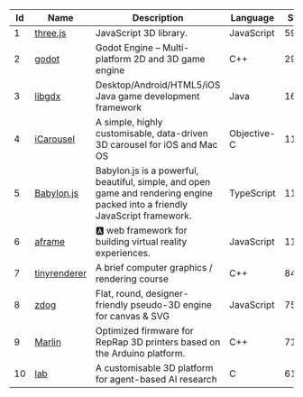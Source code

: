 | Id | Name                                                   | Description                                                                                                                  | Language    | Stars | Forks |
|----|--------------------------------------------------------|------------------------------------------------------------------------------------------------------------------------------|-------------|-------|-------|
| 1  | [three.js](https://github.com/mrdoob/three.js)         | JavaScript 3D library.                                                                                                       | JavaScript  | 59907 | 23196 |
| 2  | [godot](https://github.com/godotengine/godot)          | Godot Engine – Multi-platform 2D and 3D game engine                                                                          | C++         | 29667 | 5668  |
| 3  | [libgdx](https://github.com/libgdx/libgdx)             | Desktop/Android/HTML5/iOS Java game development framework                                                                    | Java        | 16815 | 6027  |
| 4  | [iCarousel](https://github.com/nicklockwood/iCarousel) | A simple, highly customisable, data-driven 3D carousel for iOS and Mac OS                                                    | Objective-C | 11604 | 2559  |
| 5  | [Babylon.js](https://github.com/BabylonJS/Babylon.js)  | Babylon.js is a powerful, beautiful, simple, and open game and rendering engine packed into a friendly JavaScript framework. | TypeScript  | 11329 | 2066  |
| 6  | [aframe](https://github.com/aframevr/aframe)           | :a: web framework for building virtual reality experiences.                                                                  | JavaScript  | 11327 | 2707  |
| 7  | [tinyrenderer](https://github.com/ssloy/tinyrenderer)  | A brief computer graphics / rendering course                                                                                 | C++         | 8419  | 729   |
| 8  | [zdog](https://github.com/metafizzy/zdog)              | Flat, round, designer-friendly pseudo-3D engine for canvas & SVG                                                             | JavaScript  | 7595  | 265   |
| 9  | [Marlin](https://github.com/MarlinFirmware/Marlin)     | Optimized firmware for RepRap 3D printers based on the Arduino platform.                                                     | C++         | 7190  | 9376  |
| 10 | [lab](https://github.com/deepmind/lab)                 | A customisable 3D platform for agent-based AI research                                                                       | C           | 6129  | 1245  |
